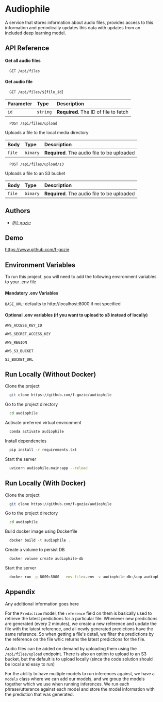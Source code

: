 
# Audiophile

A service that stores information about audio files, provides access to this information and periodically updates this data with updates from an included deep learning model.


## API Reference

#### Get all audio files

```
  GET /api/files
```

#### Get audio file

```
  GET /api/files/${file_id}
```

| Parameter | Type     | Description                       |
| :-------- | :------- | :-------------------------------- |
| `id`      | `string` | **Required**. The ID of file to fetch |


```
  POST /api/files/upload
```
Uploads a file to the local media directory

| Body | Type     | Description                       |
| :-------- | :------- | :-------------------------------- |
| `file`      | `binary` | **Required**. The audio file to be uploaded |

```
  POST /api/files/upload/s3
```
Uploads a file to an S3 bucket

| Body | Type     | Description                       |
| :-------- | :------- | :-------------------------------- |
| `file`      | `binary` | **Required**. The audio file to be uploaded |

## Authors

- [@f-gozie](https://www.github.com/f-gozie)


## Demo

https://www.github.com/f-gozie
## Environment Variables

To run this project, you will need to add the following environment variables to your .env file

#### Mandatory .env Variables
`BASE_URL`: defaults to http://localhost:8000 if not specified

#### Optional .env variables (if you want to upload to s3 instead of locally)
`AWS_ACCESS_KEY_ID`

`AWS_SECRET_ACCESS_KEY`

`AWS_REGION`

`AWS_S3_BUCKET`

`S3_BUCKET_URL`


## Run Locally (Without Docker)

Clone the project

```bash
  git clone https://github.com/f-gozie/audiophile
```

Go to the project directory

```bash
  cd audiophile
```

Activate preferred virtual environment

```bash
  conda activate audiophile
```

Install dependencies

```bash
  pip install -r requirements.txt
```

Start the server

```bash
  uvicorn audiophile.main:app --reload
```

## Run Locally (With Docker)

Clone the project

```bash
  git clone https://github.com/f-gozie/audiophile
```

Go to the project directory

```bash
  cd audiophile
```

Build docker image using Dockerfile

```bash
  docker build -t audiophile .
```

Create a volume to persist DB

```bash
  docker volume create audiophile-db
```

Start the server

```bash
  docker run -p 8000:8000 --env-file=.env -v audiophile-db:/app audiophile
```
## Appendix

Any additional information goes here

For the `Prediction` model, the `reference` field on them is basically used to retrieve the latest predictions for a particular file. Whenever new predictions are generated (every 2 minutes), we create a new reference and update the file with the latest reference, and all newly generated predictions have the same reference. So when getting a file's detail, we filter the predictions by the reference on the file whic returns the latest predictions for the file.

Audio files can be added on demand by uploading them using the `/api/files/upload` endpoint. There is also an option to upload to an S3 bucket, but the default is to upload locally (since the code solution should be local and easy to run)

For the ability to have multiple models to run inferences against, we have a `models` class where we can add our models, and we group the models together which we use when running inferences. We run each phrase/utterance against each model and store the model information with the prediction that was generated.
